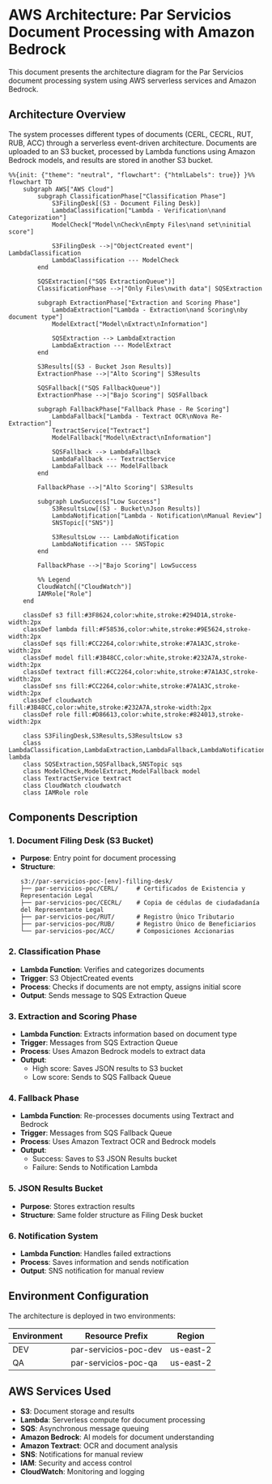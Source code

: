 # AWS Architecture: Par Servicios Document Processing with Amazon Bedrock

This document presents the architecture diagram for the Par Servicios document processing system using AWS serverless services and Amazon Bedrock.

## Architecture Overview

The system processes different types of documents (CERL, CECRL, RUT, RUB, ACC) through a serverless event-driven architecture. Documents are uploaded to an S3 bucket, processed by Lambda functions using Amazon Bedrock models, and results are stored in another S3 bucket.

```mermaid
%%{init: {"theme": "neutral", "flowchart": {"htmlLabels": true}} }%%
flowchart TD
    subgraph AWS["AWS Cloud"]
        subgraph ClassificationPhase["Classification Phase"]
            S3FilingDesk[(S3 - Document Filing Desk)]
            LambdaClassification["Lambda - Verification\nand Categorization"]
            ModelCheck["Model\nCheck\nEmpty Files\nand set\ninitial score"]

            S3FilingDesk -->|"ObjectCreated event"| LambdaClassification
            LambdaClassification --- ModelCheck
        end

        SQSExtraction[("SQS ExtractionQueue")]
        ClassificationPhase -->|"Only Files\nwith data"| SQSExtraction

        subgraph ExtractionPhase["Extraction and Scoring Phase"]
            LambdaExtraction["Lambda - Extraction\nand Scoring\nby document type"]
            ModelExtract["Model\nExtract\nInformation"]

            SQSExtraction --> LambdaExtraction
            LambdaExtraction --- ModelExtract
        end

        S3Results[(S3 - Bucket Json Results)]
        ExtractionPhase -->|"Alto Scoring"| S3Results

        SQSFallback[("SQS FallbackQueue")]
        ExtractionPhase -->|"Bajo Scoring"| SQSFallback

        subgraph FallbackPhase["Fallback Phase - Re Scoring"]
            LambdaFallback["Lambda - Textract OCR\nNova Re-Extraction"]
            TextractService["Textract"]
            ModelFallback["Model\nExtract\nInformation"]

            SQSFallback --> LambdaFallback
            LambdaFallback --- TextractService
            LambdaFallback --- ModelFallback
        end

        FallbackPhase -->|"Alto Scoring"| S3Results

        subgraph LowSuccess["Low Success"]
            S3ResultsLow[(S3 - Bucket\nJson Results)]
            LambdaNotification["Lambda - Notification\nManual Review"]
            SNSTopic[("SNS")]

            S3ResultsLow --- LambdaNotification
            LambdaNotification --- SNSTopic
        end

        FallbackPhase -->|"Bajo Scoring"| LowSuccess

        %% Legend
        CloudWatch[("CloudWatch")]
        IAMRole["Role"]
    end

    classDef s3 fill:#3F8624,color:white,stroke:#294D1A,stroke-width:2px
    classDef lambda fill:#F58536,color:white,stroke:#9E5624,stroke-width:2px
    classDef sqs fill:#CC2264,color:white,stroke:#7A1A3C,stroke-width:2px
    classDef model fill:#3B48CC,color:white,stroke:#232A7A,stroke-width:2px
    classDef textract fill:#CC2264,color:white,stroke:#7A1A3C,stroke-width:2px
    classDef sns fill:#CC2264,color:white,stroke:#7A1A3C,stroke-width:2px
    classDef cloudwatch fill:#3B48CC,color:white,stroke:#232A7A,stroke-width:2px
    classDef role fill:#D86613,color:white,stroke:#824013,stroke-width:2px

    class S3FilingDesk,S3Results,S3ResultsLow s3
    class LambdaClassification,LambdaExtraction,LambdaFallback,LambdaNotification lambda
    class SQSExtraction,SQSFallback,SNSTopic sqs
    class ModelCheck,ModelExtract,ModelFallback model
    class TextractService textract
    class CloudWatch cloudwatch
    class IAMRole role
```

## Components Description

### 1. Document Filing Desk (S3 Bucket)
- **Purpose**: Entry point for document processing
- **Structure**:
  ```
  s3://par-servicios-poc-[env]-filling-desk/
  ├── par-servicios-poc/CERL/     # Certificados de Existencia y Representación Legal
  ├── par-servicios-poc/CECRL/    # Copia de cédulas de ciudadadanía del Representante Legal
  ├── par-servicios-poc/RUT/      # Registro Único Tributario
  ├── par-servicios-poc/RUB/      # Registro Único de Beneficiarios
  └── par-servicios-poc/ACC/      # Composiciones Accionarias
  ```

### 2. Classification Phase
- **Lambda Function**: Verifies and categorizes documents
- **Trigger**: S3 ObjectCreated events
- **Process**: Checks if documents are not empty, assigns initial score
- **Output**: Sends message to SQS Extraction Queue

### 3. Extraction and Scoring Phase
- **Lambda Function**: Extracts information based on document type
- **Trigger**: Messages from SQS Extraction Queue
- **Process**: Uses Amazon Bedrock models to extract data
- **Output**:
  - High score: Saves JSON results to S3 bucket
  - Low score: Sends to SQS Fallback Queue

### 4. Fallback Phase
- **Lambda Function**: Re-processes documents using Textract and Bedrock
- **Trigger**: Messages from SQS Fallback Queue
- **Process**: Uses Amazon Textract OCR and Bedrock models
- **Output**:
  - Success: Saves to S3 JSON Results bucket
  - Failure: Sends to Notification Lambda

### 5. JSON Results Bucket
- **Purpose**: Stores extraction results
- **Structure**: Same folder structure as Filing Desk bucket

### 6. Notification System
- **Lambda Function**: Handles failed extractions
- **Process**: Saves information and sends notification
- **Output**: SNS notification for manual review

## Environment Configuration

The architecture is deployed in two environments:

| Environment | Resource Prefix | Region |
|-------------|----------------|--------|
| DEV | par-servicios-poc-dev | us-east-2 |
| QA | par-servicios-poc-qa | us-east-2 |

## AWS Services Used

- **S3**: Document storage and results
- **Lambda**: Serverless compute for document processing
- **SQS**: Asynchronous message queuing
- **Amazon Bedrock**: AI models for document understanding
- **Amazon Textract**: OCR and document analysis
- **SNS**: Notifications for manual review
- **IAM**: Security and access control
- **CloudWatch**: Monitoring and logging
